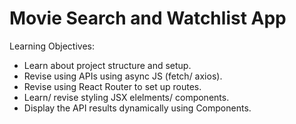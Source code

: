 # Movie Search and Watchlist App

Learning Objectives:
- Learn about project structure and setup. 
- Revise using APIs using async JS (fetch/ axios).
- Revise using React Router to set up routes. 
- Learn/ revise styling JSX elelments/ components. 
- Display the API results dynamically using Components. 
